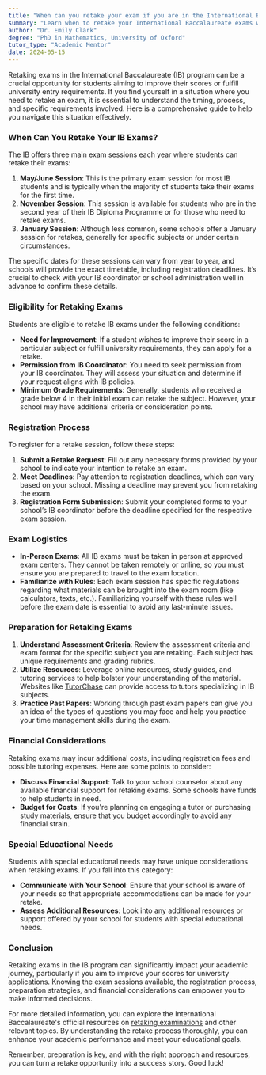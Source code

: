 ```yaml
---
title: "When can you retake your exam if you are in the International Baccalaureate (IB) program?"
summary: "Learn when to retake your International Baccalaureate exams with our guide on timing, process, and requirements for success."
author: "Dr. Emily Clark"
degree: "PhD in Mathematics, University of Oxford"
tutor_type: "Academic Mentor"
date: 2024-05-15
---
```


Retaking exams in the International Baccalaureate (IB) program can be a crucial opportunity for students aiming to improve their scores or fulfill university entry requirements. If you find yourself in a situation where you need to retake an exam, it is essential to understand the timing, process, and specific requirements involved. Here is a comprehensive guide to help you navigate this situation effectively.

### When Can You Retake Your IB Exams?

The IB offers three main exam sessions each year where students can retake their exams:

1. **May/June Session**: This is the primary exam session for most IB students and is typically when the majority of students take their exams for the first time.
2. **November Session**: This session is available for students who are in the second year of their IB Diploma Programme or for those who need to retake exams.
3. **January Session**: Although less common, some schools offer a January session for retakes, generally for specific subjects or under certain circumstances.

The specific dates for these sessions can vary from year to year, and schools will provide the exact timetable, including registration deadlines. It’s crucial to check with your IB coordinator or school administration well in advance to confirm these details.

### Eligibility for Retaking Exams

Students are eligible to retake IB exams under the following conditions:

- **Need for Improvement**: If a student wishes to improve their score in a particular subject or fulfill university requirements, they can apply for a retake.
- **Permission from IB Coordinator**: You need to seek permission from your IB coordinator. They will assess your situation and determine if your request aligns with IB policies.
- **Minimum Grade Requirements**: Generally, students who received a grade below 4 in their initial exam can retake the subject. However, your school may have additional criteria or consideration points.

### Registration Process

To register for a retake session, follow these steps:

1. **Submit a Retake Request**: Fill out any necessary forms provided by your school to indicate your intention to retake an exam.
2. **Meet Deadlines**: Pay attention to registration deadlines, which can vary based on your school. Missing a deadline may prevent you from retaking the exam.
3. **Registration Form Submission**: Submit your completed forms to your school’s IB coordinator before the deadline specified for the respective exam session.

### Exam Logistics

- **In-Person Exams**: All IB exams must be taken in person at approved exam centers. They cannot be taken remotely or online, so you must ensure you are prepared to travel to the exam location.
- **Familiarize with Rules**: Each exam session has specific regulations regarding what materials can be brought into the exam room (like calculators, texts, etc.). Familiarizing yourself with these rules well before the exam date is essential to avoid any last-minute issues.

### Preparation for Retaking Exams

1. **Understand Assessment Criteria**: Review the assessment criteria and exam format for the specific subject you are retaking. Each subject has unique requirements and grading rubrics.
2. **Utilize Resources**: Leverage online resources, study guides, and tutoring services to help bolster your understanding of the material. Websites like [TutorChase](https://www.tutorchase.com) can provide access to tutors specializing in IB subjects.
3. **Practice Past Papers**: Working through past exam papers can give you an idea of the types of questions you may face and help you practice your time management skills during the exam.

### Financial Considerations

Retaking exams may incur additional costs, including registration fees and possible tutoring expenses. Here are some points to consider:

- **Discuss Financial Support**: Talk to your school counselor about any available financial support for retaking exams. Some schools have funds to help students in need.
- **Budget for Costs**: If you're planning on engaging a tutor or purchasing study materials, ensure that you budget accordingly to avoid any financial strain.

### Special Educational Needs

Students with special educational needs may have unique considerations when retaking exams. If you fall into this category:

- **Communicate with Your School**: Ensure that your school is aware of your needs so that appropriate accommodations can be made for your retake.
- **Assess Additional Resources**: Look into any additional resources or support offered by your school for students with special educational needs.

### Conclusion

Retaking exams in the IB program can significantly impact your academic journey, particularly if you aim to improve your scores for university applications. Knowing the exam sessions available, the registration process, preparation strategies, and financial considerations can empower you to make informed decisions.

For more detailed information, you can explore the International Baccalaureate's official resources on [retaking examinations](https://www.ibo.org/programmes/diploma-programme/assessment-and-exams/retaking-examinations/) and other relevant topics. By understanding the retake process thoroughly, you can enhance your academic performance and meet your educational goals. 

Remember, preparation is key, and with the right approach and resources, you can turn a retake opportunity into a success story. Good luck!
    